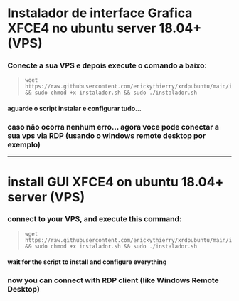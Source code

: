 # Instalador de interface Grafica XFCE4 no ubuntu server 18.04+ (VPS)

### Conecte a sua VPS e depois execute o comando a baixo:

> ```Alpine Abuild 
> wget https://raw.githubusercontent.com/erickythierry/xrdpubuntu/main/instalador.sh && sudo chmod +x instalador.sh && sudo ./instalador.sh
> ```

#### aguarde o script instalar e configurar tudo...

### caso não ocorra nenhum erro... agora voce pode conectar a sua vps via RDP (usando o windows remote desktop por exemplo)

___________________________________________________________________________________________________________________________

# install GUI XFCE4 on ubuntu 18.04+ server (VPS)

### connect to your VPS, and execute this command:

> ```Alpine Abuild
> wget https://raw.githubusercontent.com/erickythierry/xrdpubuntu/main/instalador.sh && sudo chmod +x instalador.sh && sudo ./instalador.sh
> ```

#### wait for the script to install and configure everything

### now you can connect with RDP client (like Windows Remote Desktop)
